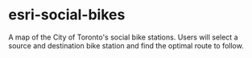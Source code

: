 # esri-social-bikes
A map of the City of Toronto's social bike stations.
Users will select a source and destination bike station and find the optimal route to follow.
